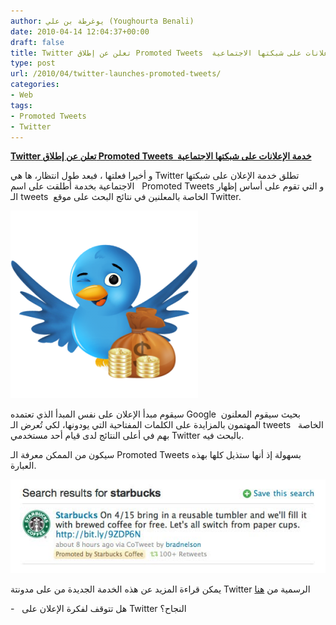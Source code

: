 ```yaml
---
author: يوغرطة بن علي (Youghourta Benali)
date: 2010-04-14 12:04:37+00:00
draft: false
title: Twitter تعلن عن إطلاق Promoted Tweets  خدمة الإعلانات على شبكتها الاجتماعية
type: post
url: /2010/04/twitter-launches-promoted-tweets/
categories:
- Web
tags:
- Promoted Tweets
- Twitter
---
```


[**Twitter تعلن عن إطلاق Promoted Tweets  خدمة الإعلانات على شبكتها الاجتماعية**](https://www.it-scoop.com/2010/04/twitter-launches-promoted-tweets/)


و أخيرا فعلتها ، فبعد طول انتظار، ها هي Twitter تطلق خدمة الإعلان على شبكتها الاجتماعية بخدمة أطلقت على اسم   Promoted Tweets و التي تقوم على أساس إظهار الـ tweets  الخاصة بالمعلنين في نتائج البحث على موقع Twitter.

[![](twitter-money.png)
](https://www.it-scoop.com/2010/04/twitter-launches-promoted-tweets/)

سيقوم مبدأ الإعلان على نفس المبدأ الذي تعتمده Google  بحيث سيقوم المعلنون المهتمون بالمزايدة على الكلمات المفتاحية التي يودونها، لكي تُعرض الـ tweets   الخاصة بهم في أعلى النتائج لدى قيام أحد مستخدمي Twitter بالبحث فيه.

سيكون من الممكن معرفة الـ Promoted Tweets بسهولة إذ أنها ستذيل كلها بهذه العبارة.

[![](promoted-tweet.jpg)
](https://www.it-scoop.com/2010/04/twitter-launches-promoted-tweets/)

يمكن قراءة المزيد عن هذه الخدمة الجديدة من على مدونتة Twitter الرسمية من [هنا](http://blog.twitter.com/2010/04/hello-world.html)

-   هل تتوقف لفكرة الإعلان على Twitter النجاح؟
